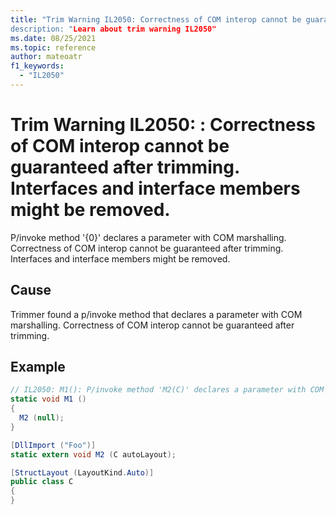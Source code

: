 ```yaml
---
title: "Trim Warning IL2050: Correctness of COM interop cannot be guaranteed after trimming. Interfaces and interface members might be removed.
description: "Learn about trim warning IL2050"
ms.date: 08/25/2021
ms.topic: reference
author: mateoatr
f1_keywords:
  - "IL2050"
---
```

# Trim Warning IL2050: : Correctness of COM interop cannot be guaranteed after trimming. Interfaces and interface members might be removed.

P/invoke method '{0}' declares a parameter with COM marshalling. Correctness of COM interop cannot be guaranteed after trimming. Interfaces and interface members might be removed.

## Cause

Trimmer found a p/invoke method that declares a parameter with COM marshalling.
Correctness of COM interop cannot be guaranteed after trimming.

## Example

```C#
// IL2050: M1(): P/invoke method 'M2(C)' declares a parameter with COM marshalling. Correctness of COM interop cannot be guaranteed after trimming. Interfaces and interface members might be removed.
static void M1 ()
{
  M2 (null);
}

[DllImport ("Foo")]
static extern void M2 (C autoLayout);

[StructLayout (LayoutKind.Auto)]
public class C
{
}
```
